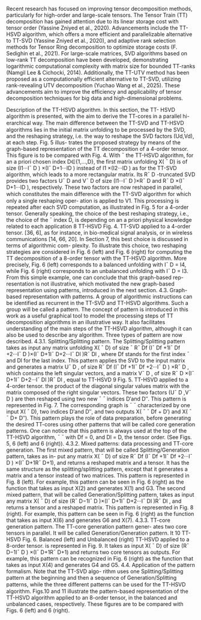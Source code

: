 Recent research has focused on improving tensor decomposition methods, particularly for high-order and large-scale tensors. The Tensor Train (TT) decomposition has gained attention due to its linear storage cost with tensor order (Yassine Zniyed et al., 2020). Advancements include the TT-HSVD algorithm, which offers a more efficient and parallelizable alternative to TT-SVD (Yassine Zniyed et al., 2020), and adaptive rank selection methods for Tensor Ring decomposition to optimize storage costs (F. Sedighin et al., 2021). For large-scale matrices, SVD algorithms based on low-rank TT decomposition have been developed, demonstrating logarithmic computational complexity with matrix size for bounded TT-ranks (Namgil Lee & Cichocki, 2014). Additionally, the TT-UTV method has been proposed as a computationally efficient alternative to TT-SVD, utilizing rank-revealing UTV decomposition (Yuchao Wang et al., 2025). These advancements aim to improve the efficiency and applicability of tensor decomposition techniques for big data and high-dimensional problems.


 Description of the TT-HSVD algorithm. In this section, the TT-
HSVD algorithm is presented, with the aim to derive the TT-cores in a parallel hi-
erarchical way. The main diﬀerence between the TT-SVD and TT-HSVD algorithms
lies in the initial matrix unfolding to be processed by the SVD, and the reshaping
strategy, i.e. the way to reshape the SVD factors (Ud,Vd), at each step. Fig. 5 illus-
trates the proposed strategy by means of the graph-based representation of the TT
decomposition of a 4-order tensor. This figure is to be compared with Fig. 4. With
¯
the TT-HSVD algorithm, for an a priori chosen index
D∈{1,...,D}, the first matrix
unfolding X(
¯
D) is of size (I1···I¯
D ) ×(I¯
D+1···ID ) instead of I1 ×(I2···ID ) as for
the TT-SVD algorithm, which leads to a more rectangular matrix. Its R¯
D -truncated
SVD provides two factors U¯
D and V¯
D of size (I1···I¯
D )×R¯
D and R¯
D ×(I¯
D+1···ID ),
respectively. These two factors are now reshaped in parallel, which constitutes the
main diﬀerence with the TT-SVD algorithm for which only a single reshaping oper-
ation is applied to V1. This processing is repeated after each SVD computation, as
illustrated in Fig. 5 for a 4-order tensor.
Generally speaking, the choice of the best reshaping strategy, i.e., the choice of the
¯
index
D, is depending on an a priori physical knowledge related to each application
8 TT-HSVD
Fig. 4. TT-SVD applied to a 4-order tensor.
[36, 6], as for instance, in bio-medical signal analysis, or in wireless communications
[14, 66, 20]. In Section 7, this best choice is discussed in terms of algorithmic com-
plexity. To illustrate this choice, two reshaping strategies are considered in Fig. 6
(left) and Fig. 6 (right) for computing the TT decomposition of a 8-order tensor with
the TT-HSVD algorithm. More precisely, Fig. 6 (left) corresponds to a balanced
unfolding with I¯
D = I4, while Fig. 6 (right) corresponds to an unbalanced unfolding
with I¯
D = I3. From this simple example, one can conclude that this graph-based rep-
resentation is not illustrative, which motivated the new graph-based representation
using patterns, introduced in the next section.
4.3. Graph-based representation with patterns. A group of algorithmic
instructions can be identified as recurrent in the TT-SVD and TT-HSVD algorithms.
Such a group will be called a pattern. The concept of pattern is introduced in this
work as a useful graphical tool to model the processing steps of TT decomposition
algorithms in an illustrative way. It also facilitates understanding of the main steps
of the TT-HSVD algorithm, although it can also be used to describe any algorithm.
Three types of pattern are now described.
4.3.1. Splitting/Splitting pattern.
The Splitting/Splitting pattern takes as input any matrix unfolding X(
¯
D) of size
¯
R¯
Df (I¯
Df +1I¯
Df +2···I¯
D )×(I¯
D+1I¯
D+2···I¯
Dl )R¯
Dl , where
Df stands for the first index
¯
and
Dl for the last index. This pattern applies the SVD to the input matrix and
generates a matrix U¯
D , of size R¯
Df (I¯
Df +1I¯
Df +2···I¯
D ) ×R¯
D , which contains the
left singular vectors, and a matrix V¯
D , of size R¯
D ×(I¯
D+1I¯
D+2···I¯
Dl )R¯
Dl , equal to
TT-HSVD 9
Fig. 5. TT-HSVD applied to a 4-order tensor.
the product of the diagonal singular values matrix with the matrix composed of the
right singular vectors. These two factors (U¯
D ,V¯
D ) are then reshaped using two new
¯
¯
indices
D′and
D′′. This pattern is represented in Fig. 7. The corresponding graph is
¯
¯
characterized by one input X(
¯
D), two indices
D′and
D′′, and two outputs X(
¯
¯
Df +
D′)
and X(
¯
¯
D+
D′′). This pattern plays the role of data preparation, before generating the
desired TT-cores using other patterns that will be called core generation patterns. One
can notice that this pattern is always used at the top of the TT-HSVD algorithm,
¯
¯
with
Df = 0, and
Dl = D, the tensor order. (See Figs. 5, 6 (left) and 6 (right)).
4.3.2. Mixed patterns: data processing and TT-core generation. The
first mixed pattern, that will be called Splitting/Generation pattern, takes as in-
put any matrix X(
¯
D) of size R¯
Df (I¯
Df +1I¯
Df +2···I¯
D ) ×(I¯
D+1R¯
D+1), and returns a
reshaped matrix and a tensor. It has the same structure as the splitting/splitting
pattern, except that it generates a matrix and a tensor instead of two matrices. This
pattern is represented in Fig. 8 (left). For example, this pattern can be seen in Fig.
6 (right) as the function that takes as input X(2) and generates X(1) and G3. The
second mixed pattern, that will be called Generation/Splitting pattern, takes as input
any matrix X(
¯
D) of size (R¯
D−1I¯
D )×(I¯
D+1I¯
D+2···I¯
Dl )R¯
Dl , and returns a tensor and
a reshaped matrix. This pattern is represented in Fig. 8 (right). For example, this
pattern can be seen in Fig. 6 (right) as the function that takes as input X(6) and
generates G6 and X(7).
4.3.3. TT-core generation pattern. The TT-core generation pattern gener-
ates two core tensors in parallel. It will be called Generation/Generation pattern. It
10 TT-HSVD
Fig. 6. Balanced (left) and Unbalanced (right) TT-HSVD applied to a 8-order tensor.
is represented in Fig. 9. It takes as input X(
¯
D) of size (R¯
D−1I¯
D ) ×(I¯
D+1R¯
D+1) and
returns two core tensors as outputs. For example, this pattern can be recognized in
Fig. 6 (right) as the function that takes as input X(4) and generates G4 and G5.
4.4. Application of the pattern formalism. Note that the TT-SVD algo-
rithm uses one Splitting/Splitting pattern at the beginning and then a sequence of
Generation/Splitting patterns, while the three diﬀerent patterns can be used for the
TT-HSVD algorithm. Figs.10 and 11 illustrate the pattern-based representation of
the TT-HSVD algorithm applied to an 8-order tensor, in the balanced and unbalanced
cases, respectively. These figures are to be compared with Figs. 6 (left) and 6 (right).

